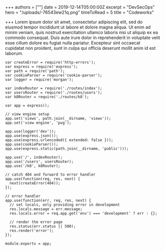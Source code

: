 +++
authors = [""]
date = 2019-12-14T05:00:00Z
excerpt = "DevSecOps"
hero = "/uploads/-76543ew21q.png"
timeToRead = 5
title = "Codeworks"

+++
Lorem ipsum dolor sit amet, consectetur adipiscing elit, sed do eiusmod tempor incididunt ut labore et dolore magna aliqua. Ut enim ad minim veniam, quis nostrud exercitation ullamco laboris nisi ut aliquip ex ea commodo consequat. Duis aute irure dolor in reprehenderit in voluptate velit esse cillum dolore eu fugiat nulla pariatur. Excepteur sint occaecat cupidatat non proident, sunt in culpa qui officia deserunt mollit anim id est laborum.

    var createError = require('http-errors');
    var express = require('express');
    var path = require('path');
    var cookieParser = require('cookie-parser');
    var logger = require('morgan');
    
    var indexRouter = require('./routes/index');
    var usersRouter = require('./routes/users');
    var k8Router = require('./routes/k8');
    
    var app = express();
    
    // view engine setup
    app.set('views', path.join(__dirname, 'views'));
    app.set('view engine', 'pug');
    
    app.use(logger('dev'));
    app.use(express.json());
    app.use(express.urlencoded({ extended: false }));
    app.use(cookieParser());
    app.use(express.static(path.join(__dirname, 'public')));
    
    app.use('/', indexRouter);
    app.use('/users', usersRouter);
    app.use('/k8', k8Router);
    
    // catch 404 and forward to error handler
    app.use(function(req, res, next) {
      next(createError(404));
    });
    
    // error handler
    app.use(function(err, req, res, next) {
      // set locals, only providing error in development
      res.locals.message = err.message;
      res.locals.error = req.app.get('env') === 'development' ? err : {};
    
      // render the error page
      res.status(err.status || 500);
      res.render('error');
    });
    
    module.exports = app;	